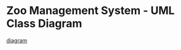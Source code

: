 # Zoo Management System - UML Class Diagram
[diagram](https://viewer.diagrams.net/?highlight=0000ff&edit=_blank&layers=1&nav=1#R7Vtdj9o4FP01SLsPVCQOX48DzLS7mq5GpavdPrqJB6xxYuqYAfrr95o45MMBskBIKkUaaeIb27HvOT6%2BuQ4dNPW3HwVeLT9zj7CO3fO2HTTr2LbVQyP4pyy7yNJ3hpFhIainKyWGOf1J4pbauqYeCTMVJedM0lXW6PIgIK7M2LAQfJOt9spZ9qkrvCCGYe5iZlr%2FoZ5cRtaRPUzsnwhdLOMnW4NxdMfHcWU9k3CJPb5JmdBjB00F5zK68rdTwpTzYr9E7Z6O3D0MTJBAlmlAn4LZH5uHt%2B7Hv%2F%2BceMELefmx6upe3jFb6wk%2FBNTHTA9Z7mI%2FhBvqMxxAafLKAznXdywoY0YXAVy7MBAiwPBOhKTgwgd9Q%2FIVWN0lZd4z3vG1Gm4osfsWlyZLLuhP6BYeHPUJt4XUbLAHmRpz1RLMPbAKEkKdl9gHVs70GW8zFZ9xKLXB5YzhVUi%2FH6bhY7GgwYRLyX1dSTsHpkO2R71uHbCERUC4T6TYQRXdAA00%2FLssrzcJmay4yjJFpJFeN1jzd3HoOYEYLjTK%2FwNx20C8q5BeEZeSv7BPOuBuG1lq%2BurGJhpT1qjWTJ4g4CK5B07wNzLljAMTZgGPGEMZy5li0jDyKo9SJlxhlwaL532dmZNYvmhHKROHtq9sv7KW1PNIoODmEkscYasGveI0kHtP9ifwB%2F6e9j70O30Y%2BBTKVlKGP1VdyCkPYC6Y7mEmQJwNUeQpx4nja80kiiaG8nAZYvSdioiBDGIYGDO6xy7COJZD6yKAfYCKkQTRrwrwWdcyUEcm6qgAYYa%2FE%2FbCQyopV%2F2LqG4O%2BbrAHZVd9RVh2z%2BPrRQUB4s9JJsllWQOPle3NrCvK%2F2VfqzNe9dHXu6ObySTDsrK5HhkOMwu8Fdsu7nDBucdRgLvQQUYCeVTPoJpi92%2FipsgK7r4TVN1X5htM6VdXNpSmWoGpW%2BpO0kjVYjbRCMjnhHI5JwPo%2Bdr4ZIT09ZRDWy%2BC3KK7ZE7TDRTcPWLtEvbBGHAoPfseIsw1E94UYs4IcsB9lg6ezkaRPPUrdIhUa4jx8ltzoNcR5EjjI4Ad7xLVdMic3zAveLnHBvXYHSyPlxEI0j4fcDgcsoPDco%2F%2FoDgG5tbfRsLXiZy1jHent0WqpK5cbvnX7HnD28S0FW158dvGhlwJ%2BqVmsgZDyGG%2F%2B33VFx%2FuPdEiDd3l8Rbs32NNs6%2FKS2QU44WzqAqXpiL%2FomwVugrfOmvX%2BjtIjFolb7029240VJvm2m8VurvktI5zYvatT5e5SlifOHgT0lxK%2FY3EvtBr3Fi36byrlnUx5IbTRF7pxX7WsT%2BDC%2FqF%2FsSWd6SSctMyjLJYB5JWnZKJyDPJhb7xS6%2BT17xbDqw6rzirVJ59tXp63rT0MfCqjvRoJ9Db%2FiL0gCZrwWfuAjb9%2FyqErqH9%2F7aQj9kBvxt6Fd%2Bi0e3OaOvKvRDRYF9G%2FpVH%2Fqd4UXtoR8y3wm%2B0gXodav01WR0G6D0JaL9VunPrJjmKn1RBN8q%2FR2U%2FjQv6ld68zONCcHvrdRXls9tgNSPWqm%2FZkk3%2BzsNVPQRTiv1d5D6hn%2BoEWePmvvVrjXOHX0VfOd81892naKD8Ea5LP%2Bhc%2F0uK5Exqtdlg2HTXFbifPXm6fXqD2fOpuVR2VMcp1cM6H3y9yivSihHhIvz9%2FkIr%2BL8vVN00vur86y2Ux00%2FtDPwIkuPt4zu8r%2FAqFqZlx91NsyI7W%2F3IwZBV3djBlQTH4sHFVPfnKNHv8D)